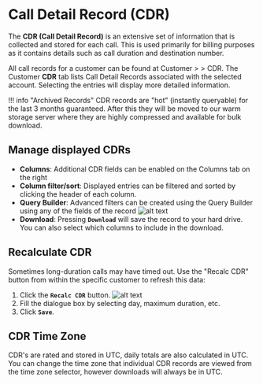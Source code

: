 # Call Detail Record (CDR)

The **CDR (Call Detail Record)** is an extensive set of information that is collected and stored for each call. This is used primarily for billing purposes as it contains details such as call duration and destination number. 

All call records for a customer can be found at Customer > <customer name> > CDR. The Customer **CDR** tab lists Call Detail Records associated with the selected account. Selecting the entries will display more detailed information. 

!!! info "Archived Records"
    CDR records are "hot" (instantly queryable) for the last 3 months guaranteed. After this they will be moved to our warm storage server where they are highly compressed and available for bulk download.


## Manage displayed CDRs

* **Columns**: Additional CDR fields can be enabled on the Columns tab on the right
* **Column filter/sort**: Displayed entries can be filtered and sorted by clicking the header of each column. 
* **Query Builder**: Advanced filters can be created using the Query Builder using any of the fields of the record ![alt text][querybuilder]
* **Download**: Pressing **`Download`** will save the record to your hard drive. You can also select which columns to include in the download.

## Recalculate CDR

Sometimes long-duration calls may have timed out. Use the "Recalc CDR" button from within the specific customer to refresh this data:

1.	Click the **`Recalc CDR`** button.
   ![alt text][recalc]
2.	Fill the dialogue box by selecting day, maximum duration, etc. 
3.	Click **`Save`**.

## CDR Time Zone
CDR's are rated and stored in UTC, daily totals are also calculated in UTC. You can change the time zone that individual CDR records are viewed from the time zone selector, however downloads will always be in UTC.
    
[querybuilder]: /customer/img/querybuilder.png "Query Builder"
[recalc]: /customer/img/56.png "Recalc"
